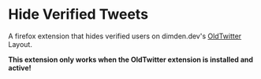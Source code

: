 # Hide Verified Tweets
A firefox extension that hides verified users on dimden.dev's [OldTwitter](https://github.com/dimdenGD/OldTwitter/) Layout.

<b>This extension only works when the OldTwitter extension is installed and active!</b>

